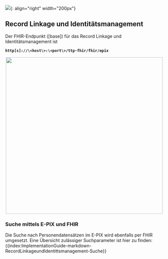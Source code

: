![](https://www.ths-greifswald.de/wp-content/uploads/2019/01/Design-Logo-THS-deutsch-271-padding.png){: align="right" width="200px"}
## Record Linkage und Identitätsmanagement

Der FHIR-Endpunkt ([base]) für das Record Linkage und Identitätsmanagement ist

<strong>```http[s]://\<host\>:\<port\>/ttp-fhir/fhir/epix```</strong>

<p align="center">
  <img width="500" src="https://www.ths-greifswald.de/wp-content/uploads/2022/10/fhirgw-epix.png">
</p>

### Suche mittels E-PIX und FHIR
Die Suche nach Personendatensätzen im E-PIX wird ebenfalls per FHIR umgesetzt. Eine Übersicht zulässiger Suchparameter ist hier zu finden:
{{index:ImplementationGuide-markdown-RecordLinkageundIdentittsmanagement-Suche}}
